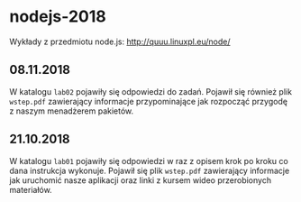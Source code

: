 # nodejs-2018

Wykłady z przedmiotu node.js: http://quuu.linuxpl.eu/node/


## 08.11.2018
W katalogu `lab02` pojawiły się odpowiedzi do zadań. Pojawił się również plik `wstep.pdf` zawierający informacje przypominające jak rozpocząć przygodę z naszym menadżerem pakietów.


## 21.10.2018
W katalogu `lab01` pojawiły się odpowiedzi w raz z opisem krok po kroku co dana instrukcja wykonuje. Pojawił się plik `wstep.pdf` zawierający informacje jak uruchomić nasze aplikacji oraz linki z kursem wideo przerobionych materiałów.
